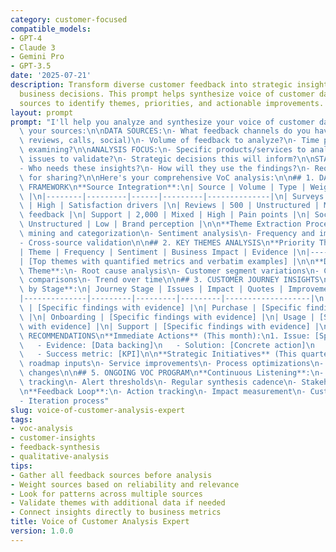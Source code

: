 ```yaml
---
category: customer-focused
compatible_models:
- GPT-4
- Claude 3
- Gemini Pro
- GPT-3.5
date: '2025-07-21'
description: Transform diverse customer feedback into strategic insights that drive
  business decisions. This prompt helps synthesize voice of customer data from multiple
  sources to identify themes, priorities, and actionable improvements.
layout: prompt
prompt: "I'll help you analyze and synthesize your voice of customer data. Let's understand\
  \ your sources:\n\nDATA SOURCES:\n- What feedback channels do you have? (surveys,\
  \ reviews, calls, social)\n- Volume of feedback to analyze?\n- Time period we're\
  \ examining?\n\nANALYSIS FOCUS:\n- Specific products/services to analyze?\n- Known\
  \ issues to validate?\n- Strategic decisions this will inform?\n\nSTAKEHOLDER NEEDS:\n\
  - Who needs these insights?\n- How will they use the findings?\n- Required format\
  \ for sharing?\n\nHere's your comprehensive VoC analysis:\n\n## 1. DATA SYNTHESIS\
  \ FRAMEWORK\n**Source Integration**:\n| Source | Volume | Type | Weight | Key Insights\
  \ |\n|--------|---------|------|---------|--------------|\n| Surveys | 1,000 | Structured\
  \ | High | Satisfaction drivers |\n| Reviews | 500 | Unstructured | Medium | Feature\
  \ feedback |\n| Support | 2,000 | Mixed | High | Pain points |\n| Social | 300 |\
  \ Unstructured | Low | Brand perception |\n\n**Theme Extraction Process**:\n- Text\
  \ mining and categorization\n- Sentiment analysis\n- Frequency and impact scoring\n\
  - Cross-source validation\n\n## 2. KEY THEMES ANALYSIS\n**Priority Theme Matrix**:\n\
  | Theme | Frequency | Sentiment | Business Impact | Evidence |\n|-------|-----------|-----------|----------------|----------|\n\
  | [Top themes with quantified metrics and verbatim examples] |\n\n**Deep Dive per\
  \ Theme**:\n- Root cause analysis\n- Customer segment variations\n- Competitive\
  \ comparisons\n- Trend over time\n\n## 3. CUSTOMER JOURNEY INSIGHTS\n**Pain Points\
  \ by Stage**:\n| Journey Stage | Issues | Impact | Quotes | Improvement Ideas |\n\
  |--------------|---------|---------|---------|-------------------|\n| Awareness\
  \ | [Specific findings with evidence] |\n| Purchase | [Specific findings with evidence]\
  \ |\n| Onboarding | [Specific findings with evidence] |\n| Usage | [Specific findings\
  \ with evidence] |\n| Support | [Specific findings with evidence] |\n\n## 4. ACTIONABLE\
  \ RECOMMENDATIONS\n**Immediate Actions** (This month):\n1. Issue: [Specific problem]\n\
  \   - Evidence: [Data backing]\n   - Solution: [Concrete action]\n   - Owner: [Department/role]\n\
  \   - Success metric: [KPI]\n\n**Strategic Initiatives** (This quarter):\n- Product\
  \ roadmap inputs\n- Service improvements\n- Process optimizations\n- Communication\
  \ changes\n\n## 5. ONGOING VOC PROGRAM\n**Continuous Listening**:\n- Automated theme\
  \ tracking\n- Alert thresholds\n- Regular synthesis cadence\n- Stakeholder dashboards\n\
  \n**Feedback Loop**:\n- Action tracking\n- Impact measurement\n- Customer validation\n\
  - Iteration process"
slug: voice-of-customer-analysis-expert
tags:
- voc-analysis
- customer-insights
- feedback-synthesis
- qualitative-analysis
tips:
- Gather all feedback sources before analysis
- Weight sources based on reliability and relevance
- Look for patterns across multiple sources
- Validate themes with additional data if needed
- Connect insights directly to business metrics
title: Voice of Customer Analysis Expert
version: 1.0.0
---
```

